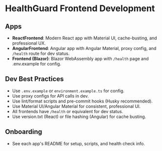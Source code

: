 # HealthGuard Frontend Development

## Apps
- **ReactFrontend**: Modern React app with Material UI, cache-busting, and professional UX.
- **AngularFrontend**: Angular app with Angular Material, proxy config, and `/health` route for dev status.
- **Frontend (Blazor)**: Blazor WebAssembly app with `/health` page and .env.example for config.

## Dev Best Practices
- Use `.env.example` or `environment.example.ts` for config.
- Use proxy configs for API calls in dev.
- Use lint/format scripts and pre-commit hooks (Husky recommended).
- Use Material UI/Angular Material for consistent, professional UI.
- All frontends have `/health` or equivalent for dev status.
- Use version.txt (React) or file hashing (Angular) for cache busting.

## Onboarding
- See each app's README for setup, scripts, and health check info.
